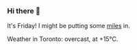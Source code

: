 ### Hi there :wave:

It's Friday! I might be putting some [miles](https://www.strava.com/athletes/889963) in.

Weather in Toronto: overcast, at +15°C.
